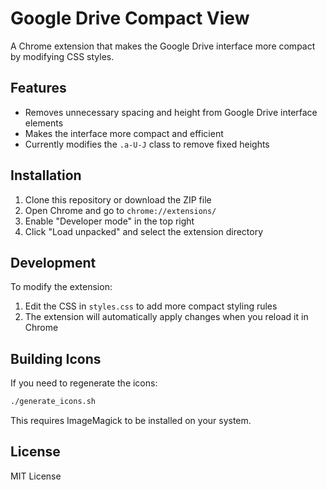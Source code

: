 # Google Drive Compact View

A Chrome extension that makes the Google Drive interface more compact by modifying CSS styles.

## Features

- Removes unnecessary spacing and height from Google Drive interface elements
- Makes the interface more compact and efficient
- Currently modifies the `.a-U-J` class to remove fixed heights

## Installation

1. Clone this repository or download the ZIP file
2. Open Chrome and go to `chrome://extensions/`
3. Enable "Developer mode" in the top right
4. Click "Load unpacked" and select the extension directory

## Development

To modify the extension:

1. Edit the CSS in `styles.css` to add more compact styling rules
2. The extension will automatically apply changes when you reload it in Chrome

## Building Icons

If you need to regenerate the icons:

```bash
./generate_icons.sh
```

This requires ImageMagick to be installed on your system.

## License

MIT License 